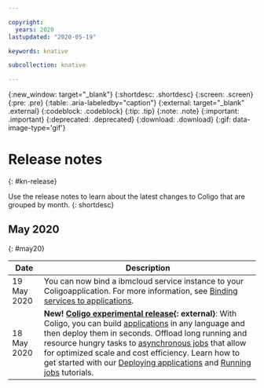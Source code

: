 ```yaml
---

copyright:
  years: 2020
lastupdated: "2020-05-19"

keywords: knative

subcollection: knative

---
```


{:new_window: target="_blank"}
{:shortdesc: .shortdesc}
{:screen: .screen}
{:pre: .pre}
{:table: .aria-labeledby="caption"}
{:external: target="_blank" .external}
{:codeblock: .codeblock}
{:tip: .tip}
{:note: .note}
{:important: .important}
{:deprecated: .deprecated}
{:download: .download}
{:gif: data-image-type='gif'}

# Release notes
{: #kn-release}

Use the release notes to learn about the latest changes to Coligo that are grouped by month.
{: shortdesc}

## May 2020
{: #may20}

| Date | Description |
| --------- | -------- |
| 19 May 2020 | You can now bind a ibmcloud service instance to your Coligoapplication. For more information, see [Binding services to applications](/docs/knative?topic=knative-kn-service-binding). |
| 18 May 2020 | **New! [Coligo experimental release](https://cloud.ibm.com/knative/overview){: external}**: With Coligo, you can build [applications](/docs/knative?topic=knative-application-workloads) in any language and then deploy them in seconds. Offload long running and resource hungry tasks to [asynchronous jobs](/docs/knative?topic=knative-kn-job-deploy) that allow for optimized scale and cost efficiency. Learn how to get started with our [Deploying applications](/docs/knative?topic=knative-knative-deploy-app-tutorial) and [Running jobs](/docs/knative?topic=knative-kn-deploy-job-tutorial) tutorials. |
